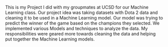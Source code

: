This is my Project I did with my groupmates at UCSD for our Machine Learning class. Our project idea was taking datasets with Dota 2 data and cleaning it to be used in a Machine Learning model. Our model was trying
to predict the winner of the game based on the champions they selected. We implemented various Models and techniques to analyze the data. My responsibilities were geared more towards cleaning the data and helping 
put together the Machine Learning models. 
